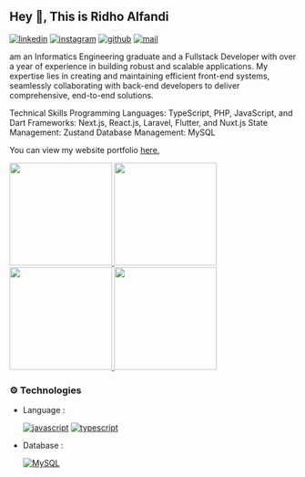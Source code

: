 
## Hey 👋, This is Ridho Alfandi
[![linkedin][linkedin]](https://www.linkedin.com/in/ridho-alfandi/)
[![instagram][instagram]](https://www.instagram.com/alfand.ridho/)
[![github][github]](github.com/koplakzs)
[![mail][mail]](mailto:ridh0.alfandi48@gmail.com)

<p align='left'>  am an Informatics Engineering graduate and a Fullstack Developer with over a year of experience in building robust and scalable applications. My expertise lies in creating and maintaining efficient front-end systems, seamlessly collaborating with back-end developers to deliver comprehensive, end-to-end solutions.

Technical Skills
    Programming Languages: TypeScript, PHP, JavaScript, and Dart
    Frameworks: Next.js, React.js, Laravel, Flutter, and Nuxt.js
    State Management: Zustand
    Database Management: MySQL</p><p align='left'> You can view my website portfolio <a href='https://ridho-alfandi.vercel.app/' target=_blank><u>here</u>.</a></p>

<p align="left">
<a href="https://github.com/koplakzs">
  <img height="180em" src="https://github-profile-summary-cards.vercel.app/api/cards/profile-details?username=koplakzs&theme=algolia"/>
  <img height="180em" src="https://github-readme-stats-eight-theta.vercel.app/api?username=koplakzs&show_icons=true&theme=algolia&include_all_commits=true&count_private=true"/>
  <img height="180em" src="https://github-readme-streak-stats.herokuapp.com/?user=koplakzs&theme=algolia&hide_border=false"/>

  <img height="180em" src="https://github-readme-stats-eight-theta.vercel.app/api/top-langs/?username=koplakzs&layout=compact&langs_count=10&theme=algolia"/>
</a>

### ⚙️ Technologies

-   Language :
  
    [![javascript][javascript]][Javascript-url]
    [![typescript][typescript]][Typescript-url]

-   Database :

    [![MySQL][MySQL]][MySQL-url]


<!-- MARKDOWN LINKS & IMAGES -->

[MySQL-url]: https://www.mysql.com/
[MySQL]: https://img.shields.io/badge/MySQL-orange?style=for-the-badge&logo=mysql&logoColor=white
[NodeJS-url]: https://nodejs.org/en
[NodeJS]: https://img.shields.io/badge/Node.js-43853D?style=for-the-badge&logo=node.js&logoColor=white
[Javascript-url]: https://developer.mozilla.org/en-US/docs/Learn/JavaScript
[javascript]: https://img.shields.io/badge/JavaScript-F7DF1E?style=for-the-badge&logo=javascript&logoColor=black
[Typescript-url]: https://www.typescriptlang.org/
[typescript]: https://img.shields.io/badge/Typescript-blue?style=for-the-badge&logo=typescript&logoColor=white
[Golang-url]: https://go.dev/
[golang]: https://img.shields.io/badge/Go-61DAFB?style=for-the-badge&logo=go&logoColor=black
[Express-url]: https://expressjs.com/
[express]: https://img.shields.io/badge/Express-white?style=for-the-badge&logo=express&logoColor=black
[Hapi-url]: https://hapi.dev/
[hapi]: https://img.shields.io/badge/Hapi-white?style=for-the-badge&logo=hapi&logoColor=black
[Nest-url]: https://docs.nestjs.com/
[nest]: https://img.shields.io/badge/NestJs-E4405F?style=for-the-badge&logo=nestjs&logoColor=white
[vue]: https://img.shields.io/badge/VueJs-43853D?style=for-the-badge&logo=vuejs&logoColor=white
[Vue-url]: https://vuejs.org/
[Git-url]:https://git-scm.com/
[git]: https://img.shields.io/badge/Git-FF1330?style=for-the-badge&logo=git&logoColor=white
[Jest-url]: https://jestjs.io/
[jest]: https://img.shields.io/badge/Jest-983672?style=for-the-badge&logo=jest&logoColor=white
[Postgre-url]: https://www.postgresql.org
[postgre]: https://img.shields.io/badge/PostgreSQL-blue?style=for-the-badge&logo=postgresql&logoColor=white
[Mongo-url]:https://www.mongodb.com/docs/
[mongo]: https://img.shields.io/badge/MongoDB-black?style=for-the-badge&logo=mongodb&logoColor=green
[Postman-url]: https://www.postman.com
[postman]: https://img.shields.io/badge/Postman-tomato?style=for-the-badge&logo=postman&logoColor=white
[Aws-url]: https://aws.amazon.com/
[aws]: https://img.shields.io/badge/AmazonAWS-white?style=for-the-badge&logo=amazonaws&logoColor=black
[instagram]: https://img.shields.io/badge/Instagram-E4405F?style=for-the-badge&logo=instagram&logoColor=white
[linkedin]: https://img.shields.io/badge/LinkedIn-0077B5?style=for-the-badge&logo=linkedin&logoColor=white
[github]: https://img.shields.io/badge/Github-black?style=for-the-badge&logo=github&logoColor=white
[mail]: https://img.shields.io/badge/Mail-FF0000?style=for-the-badge&logo=gmail&logoColor=white
